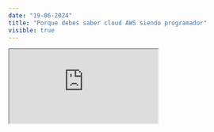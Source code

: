 ```yaml
---
date: "19-06-2024"
title: "Porque debes saber cloud AWS siendo programador"
visible: true
---
```

<iframe src="https://www.youtube.com/embed/L7gTCDbq3vE" allowfullscreen></iframe>
